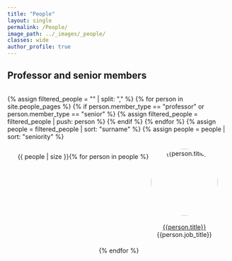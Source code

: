 ```yaml
---
title: "People"
layout: single
permalink: /People/
image_path: ../_images/_people/
classes: wide
author_profile: true
---
```

<style>
  .inner {
    max-width: 95%;
  }

  .member-container {
    display: flex;
    flex-wrap: wrap;
    justify-content: center;
  }

  .member-container .member {
    text-align: center;
    margin: 5px;
    flex: 1 0 50%;
    max-width: 30%;
    min-width: 100px;
  }

  .member-container .member .image-container {
    width: 100%;
    padding-bottom: 0%;
    position: relative;
    border-radius: 50%;
    overflow: hidden;
  }

  .member-container .member .image-container:before {
    content: "";
    display: block;
    padding-top: 100%;
  }

  .member-container .member .image-container img {
    width: 100%;
    height: 100%;
    object-fit: cover;
    object-position: top center;
    position: absolute;
    top: 0;
    left: 0;
  }

  .member-container2 {
    display: flex;
    flex-wrap: wrap;
    justify-content: center;
  }

  .member-container2 .member2 {
    text-align: center;
    margin: 5px;
    flex: 1 0 30%;
    max-width: 20%;
    min-width: 80px;
  }

  .member-container2 .member2 .image-container2 {
    width: 100%;
    padding-bottom: 0%;
    position: relative;
    border-radius: 50%;
    overflow: hidden;
  }

  .member-container2 .member2 .image-container2:before {
    content: "";
    display: block;
    padding-top: 100%;
  }

  .member-container2 .member2 .image-container2 img {
    width: 100%;
    height: 100%;
    object-fit: cover;
    object-position: top center;
    position: absolute;
    top: 0;
    left: 0;
  }

  .member-container3 {
    display: flex;
    flex-wrap: wrap;
    justify-content: center;
  }

  .member-container3 .member3 {
    text-align: center;
    margin: 5px;
    flex: 1 0 30%;
    max-width: 20%;
    min-width: 80px;
  }

  .member-container3 .member3 .image-container3 {
    width: 100%;
    padding-bottom: 0%;
    position: relative;
    border-radius: 50%;
    overflow: hidden;
  }

  .member-container3 .member3 .image-container3:before {
    content: "";
    display: block;
    padding-top: 100%;
  }

  .member-container3 .member3 .image-container3 img {
    width: 100%;
    height: 100%;
    object-fit: cover;
    object-position: top center;
    position: absolute;
    top: 0;
    left: 0;
  }

</style>

  <h2>Professor and senior members</h2>

  <div class="member-container">
  
  {% assign filtered_people = "" | split: "," %}
  {% for person in site.people_pages %}
    {% if person.member_type == "professor" or person.member_type == "senior" %}
      {% assign filtered_people = filtered_people | push: person %}
    {% endif %}
  {% endfor %}
  {% assign people = filtered_people | sort: "surname" %}
  {% assign people = people | sort: "seniority" %}

  {{ people | size }}

  {% for person in people %}

  <div class="member">
    <a href="{{person.permalink}}">
      <div class="image-container">
        <img src="../_images/_people/{{person.img}}" alt="{{person.title}}">
      </div>
    </a>
    <br>
    <a href="{{person.permalink}}"> <span>{{person.title}}</span> </a>
    <br>
    <span>{{person.job_title}}</span>
  </div>
    
  {% endfor %}

  </div>